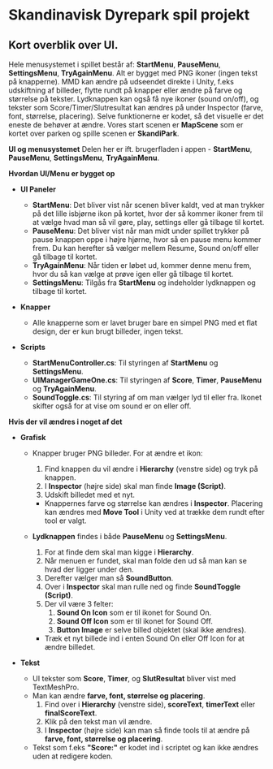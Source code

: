 # Skandinavisk Dyrepark spil projekt

## Kort overblik over UI.
Hele menusystemet i spillet består af: **StartMenu**, **PauseMenu**, **SettingsMenu**, **TryAgainMenu**.
Alt er bygget med PNG ikoner (ingen tekst på knapperne).
MMD kan ændre på udseendet direkte i Unity, f.eks udskiftning af billeder, flytte rundt på knapper eller ændre på farve og størrelse på tekster.
Lydknappen kan også få nye ikoner (sound on/off), og tekster som Score/Timer/Slutresultat kan ændres på under Inspector (farve, font, størrelse, placering).
Selve funktionerne er kodet, så det visuelle er det eneste de behøver at ændre.
Vores start scenen er **MapScene** som er kortet over parken og spille scenen er **SkandiPark**.

**UI og menusystemet**
Delen her er ift. brugerfladen i appen - **StartMenu**, **PauseMenu**, **SettingsMenu**, **TryAgainMenu**.

**Hvordan UI/Menu er bygget op**
- **UI Paneler**
  - **StartMenu**: Det bliver vist når scenen bliver kaldt, ved at man trykker på det lille isbjørne ikon på kortet, hvor der så kommer ikoner frem til at vælge hvad man så vil gøre, play, settings eller gå tilbage til kortet.
  - **PauseMenu**: Det bliver vist når man midt under spillet trykker på pause knappen oppe i højre hjørne, hvor så en pause menu kommer frem. Du kan herefter så vælger mellem Resume, Sound on/off eller gå tilbage til kortet.
  - **TryAgainMenu**: Når tiden er løbet ud, kommer denne menu frem, hvor du så kan vælge at prøve igen eller gå tilbage til kortet.
  - **SettingsMenu**: Tilgås fra **StartMenu** og indeholder lydknappen og tilbage til kortet.

- **Knapper**
  - Alle knapperne som er lavet bruger bare en simpel PNG med et flat design, der er kun brugt billeder, ingen tekst.

- **Scripts**
  - **StartMenuController.cs**: Til styringen af **StartMenu** og **SettingsMenu**.
  - **UIManagerGameOne.cs**: Til styringen af **Score**, **Timer**, **PauseMenu** og **TryAgainMenu**.
  - **SoundToggle.cs**: Til styring af om man vælger lyd til eller fra. Ikonet skifter også for at vise om sound er on eller off.
 
**Hvis der vil ændres i noget af det**
- **Grafisk**
  - Knapper bruger PNG billeder. For at ændre et ikon:
    1. Find knappen du vil ændre i **Hierarchy** (venstre side) og tryk på knappen.
    2. I **Inspector** (højre side) skal man finde **Image (Script)**.
    3. Udskift billedet med et nyt.
    - Knappernes farve og størrelse kan ændres i **Inspector**. Placering kan ændres med **Move Tool** i Unity ved at trække dem rundt efter tool er valgt.

  - **Lydknappen** findes i både **PauseMenu** og **SettingsMenu**.
    1. For at finde dem skal man kigge i **Hierarchy**.
    2. Når menuen er fundet, skal man folde den ud så man kan se hvad der ligger under den.
    3. Derefter vælger man så **SoundButton**.
    4. Over i **Inspector** skal man rulle ned og finde **SoundToggle (Script)**.
    5. Der vil være 3 felter:
       1. **Sound On Icon** som er til ikonet for Sound On.
       2. **Sound Off Icon** som er til ikonet for Sound Off.
       3. **Button Image** er selve billed objektet (skal ikke ændres).
    - Træk et nyt billede ind i enten Sound On eller Off Icon for at ændre billedet.

- **Tekst**
  - UI tekster som **Score**, **Timer**, og **SlutResultat** bliver vist med TextMeshPro.
  - Man kan ændre **farve, font, størrelse og placering**.
    1. Find over i **Hierarchy** (venstre side), **scoreText**, **timerText** eller **finalScoreText**.
    2. Klik på den tekst man vil ændre.
    3. I **Inspector** (højre side) kan man så finde tools til at ændre på **farve, font, størrelse og placering**.
  - Tekst som f.eks **"Score:"** er kodet ind i scriptet og kan ikke ændres uden at redigere koden.
